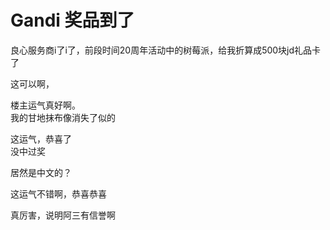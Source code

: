 # Gandi 奖品到了


良心服务商i了i了，前段时间20周年活动中的树莓派，给我折算成500块jd礼品卡了<img src="static/image/smiley/default/lol.gif" smilieid="12" border="0" alt="" /><br />
<img id="aimg_x5B3V" onclick="zoom(this, this.src, 0, 0, 0)" class="zoom" src="https://i.loli.net/2020/10/22/aIHLgSFdyPTtUbB.jpg" onmouseover="img_onmouseoverfunc(this)" onload="thumbImg(this)" border="0" alt="" />

这可以啊，

楼主运气真好啊。<br />
我的甘地抹布像消失了似的

这运气，恭喜了<br />
没中过奖

居然是中文的？

这运气不错啊，恭喜恭喜

真厉害，说明阿三有信誉啊
